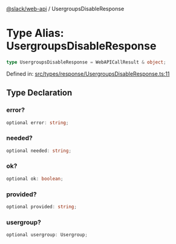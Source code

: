[@slack/web-api](../index.md) / UsergroupsDisableResponse

# Type Alias: UsergroupsDisableResponse

```ts
type UsergroupsDisableResponse = WebAPICallResult & object;
```

Defined in: [src/types/response/UsergroupsDisableResponse.ts:11](https://github.com/slackapi/node-slack-sdk/blob/main/packages/web-api/src/types/response/UsergroupsDisableResponse.ts#L11)

## Type Declaration

### error?

```ts
optional error: string;
```

### needed?

```ts
optional needed: string;
```

### ok?

```ts
optional ok: boolean;
```

### provided?

```ts
optional provided: string;
```

### usergroup?

```ts
optional usergroup: Usergroup;
```
